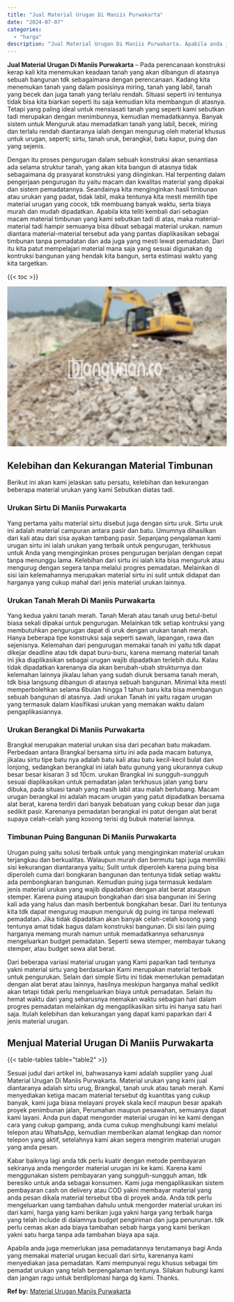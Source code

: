 ```yaml
---
title: "Jual Material Urugan Di Maniis Purwakarta"
date: "2024-07-07"
categories: 
  - "harga"
description: "Jual Material Urugan Di Maniis Purwakarta. Apabila anda juga memerlukan jasa pemadatannya terutamanya bagi Anda yang memakai material urugan kecuali dari sir..."
---
```


**Jual Material Urugan Di Maniis Purwakarta** – Pada perencanaan konstruksi kerap kali kita menemukan keadaan tanah yang akan dibangun di atasnya sebuah bangunan tdk sebagaimana dengan perencanaan. Kadang kita menemukan tanah yang dalam posisinya miring, tanah yang labil, tanah yang becek dan juga tanah yang terlalu rendah. Situasi seperti ini tentunya tidak bisa kita biarkan seperti itu saja kemudian kita membangun di atasnya. Tetapi yang paling ideal untuk mensiasati tanah yang seperti kami sebutkan tadi merupakan dengan menimbunnya, kemudian memadatkannya. Banyak sistem untuk Menguruk atau memadatkan tanah yang labil, becek, miring dan terlalu rendah diantaranya ialah dengan mengurug oleh material khusus untuk urugan, seperti; sirtu, tanah uruk, berangkal, batu kapur, puing dan yang sejenis.

Dengan itu proses pengurugan dalam sebuah konstruksi akan senantiasa ada selama struktur tanah, yang akan kita bangun di atasnya tidak sebagaimana dg prasyarat konstruksi yang diinginkan. Hal terpenting dalam pengerjaan pengurugan itu yaitu macam dan kwalitas material yang dipakai dan sistem pemadatannya. Seandainya kita menginginkan hasil timbunan atau urukan yang padat, tidak labil, maka tentunya kita mesti memilih tipe material urugan yang cocok, tdk membuang banyak waktu, serta biaya murah dan mudah dipadatkan. Apabila kita teliti kembali dari sebagian macam material timbunan yang kami sebutkan tadi di atas, maka material-material tadi hampir semuanya bisa dibuat sebagai material urukan. namun diantara material-material tersebut ada yang pantas diaplikasikan sebagai timbunan tanpa pemadatan dan ada juga yang mesti lewat pemadatan. Dari itu kita patut mempelajari material mana saja yang sesuai digunakan dg kontruksi bangunan yang hendak kita bangun, serta estimasi waktu yang kita targetkan.

{{< toc >}}

![Jual Material Urugan Di Maniis Purwakarta](/images/jual-urugan-35.png)

## Kelebihan dan Kekurangan Material Timbunan

Berikut ini akan kami jelaskan satu persatu, kelebihan dan kekurangan beberapa material urukan yang kami Sebutkan diatas tadi.

### Urukan Sirtu Di Maniis Purwakarta

Yang pertama yaitu material sirtu disebut juga dengan sirtu uruk. Sirtu uruk ini adalah material campuran antara pasir dan batu. Umumnya dihasilkan dari kali atau dari sisa ayakan tambang pasir. Sepanjang pengalaman kami urugan sirtu ini ialah urukan yang terbaik untuk pengurugan, terkhusus untuk Anda yang menginginkan proses pengurugan berjalan dengan cepat tanpa menunggu lama. Kelebihan dari sirtu ini ialah kita bisa menguruk atau mengurug dengan segera tanpa melalui progres pemadatan. Melainkan di sisi lain kelemahannya merupakan material sirtu ini sulit untuk didapat dan harganya yang cukup mahal dari jenis material urukan lainnya.

### Urukan Tanah Merah Di Maniis Purwakarta

Yang kedua yakni tanah merah. Tanah Merah atau tanah urug betul-betul biasa sekali dipakai untuk pengurugan. Melainkan tdk setiap kontruksi yang membutuhkan pengurugan dapat di uruk dengan urukan tanah merah. Hanya beberapa tipe konstruksi saja seperti sawah, lapangan, rawa dan sejenisnya. Kelemahan dari pengurugan memakai tanah ini yaitu tdk dapat dikejar deadline atau tdk dapat buru-buru, karena memang material tanah ini jika diaplikasikan sebagai urugan wajib dipadatkan terlebih dulu. Kalau tidak dipadatkan karenanya dia akan berubah-ubah strukturnya dan kelemahan lainnya jikalau lahan yang sudah diuruk bersama tanah merah, tdk bisa langsung dibangun di atasnya sebuah bangunan. Minimal kita mesti memperbolehkan selama 6bulan hingga 1 tahun baru kita bisa membangun sebuah bangunan di atasnya. Jadi urukan Tanah ini yaitu ragam urugan yang termasuk dalam klasifikasi urukan yang memakan waktu dalam pengaplikasiannya.

### Urukan Berangkal Di Maniis Purwakarta

Brangkal merupakan material urukan sisa dari pecahan batu makadam. Perbedaan antara Brangkal bersama sirtu ini ada pada macam batunya, jikalau sirtu tipe batu nya adalah batu kali atau batu kecil-kecil bulat dan lonjong, sedangkan berangkal ini ialah batu gunung yang ukurannya cukup besar besar kisaran 3 sd 10cm. urukan Brangkal ini sungguh-sungguh sesuai diaplikasikan untuk pemadatan jalan terkhusus jalan yang baru dibuka, pada situasi tanah yang masih labil atau malah berlubang. Macam urugan berangkal ini adalah macam urugan yang patut dipadatkan bersama alat berat, karena terdiri dari banyak bebatuan yang cukup besar dan juga sedikit pasir. Karenanya pemadatan berangkal ini patut dengan alat berat supaya celah-celah yang kosong terisi dg bubuk material lainnya.

### Timbunan Puing Bangunan Di Maniis Purwakarta

Urugan puing yaitu solusi terbaik untuk yang menginginkan material urukan terjangkau dan berkualitas. Walaupun murah dan bermutu tapi juga memiliki sisi kekurangan diantaranya yaitu; Sulit untuk diperoleh karena puing bisa diperoleh cuma dari bongkaran bangunan dan tentunya tidak setiap waktu ada pembongkaran bangunan. Kemudian puing juga termasuk kedalam jenis material urukan yang wajib dipadatkan dengan alat berat ataupun stemper. Karena puing ataupun bongkahan dari sisa bangunan ini Sering kali ada yang halus dan masih berbentuk bongkahan besar. Dari itu tentunya kita tdk dapat mengurug maupun menguruk dg puing ini tanpa melewati pemadatan. Jika tidak dipadatkan akan banyak celah-celah kosong yang tentunya amat tidak bagus dalam konstruksi bangunan. Di sisi lain puing harganya memang murah namun untuk memadatkannya seharusnya mengeluarkan budget pemadatan. Seperti sewa stemper, membayar tukang stemper, atau budget sewa alat berat.

Dari beberapa variasi material urugan yang Kami paparkan tadi tentunya yakni material sirtu yang berdasarkan Kami merupakan material terbaik untuk pengurukan. Selain dari simple Sirtu ini tidak memerlukan pemadatan dengan alat berat atau lainnya, hasilnya meskipun harganya mahal sedikit akan tetapi tidak perlu mengeluarkan biaya untuk pemadatan. Selain itu hemat waktu dari yang seharusnya memakan waktu sebagian hari dalam progres pemadatan melainkan dg mengaplikasikan sirtu ini hanya satu hari saja. Itulah kelebihan dan kekurangan yang dapat kami paparkan dari 4 jenis material urugan.

## Menjual Material Urugan Di Maniis Purwakarta

{{< table-tables table="table2" >}}

Sesuai judul dari artikel ini, bahwasanya kami adalah supplier yang Jual Material Urugan Di Maniis Purwakarta. Material urukan yang kami jual diantaranya adalah sirtu urug, Brangkal, tanah uruk atau tanah merah. Kami menyediakan ketiga macam material tersebut dg kuantitas yang cukup banyak, kami juga biasa melayani proyek skala kecil maupun besar apakah proyek penimbunan jalan, Perumahan maupun pesawahan, semuanya dapat kami layani. Anda pun dapat mengorder material urugan ini ke kami dengan cara yang cukup gampang, anda cuma cukup menghubungi kami melalui telepon atau WhatsApp, kemudian memberikan alamat lengkap dan nomor telepon yang aktif, setelahnya kami akan segera mengirim material urugan yang anda pesan.

Kabar baiknya lagi anda tdk perlu kuatir dengan metode pembayaran sekiranya anda mengorder material urugan ini ke kami. Karena kami menggunakan sistem pembayaran yang sungguh-sungguh aman, tdk beresiko untuk anda sebagai konsumen. Kami juga mengaplikasikan sistem pembayaran cash on delivery atau COD yakni membayar material yang anda pesan dikala material tersebut tiba di proyek anda. Anda tdk perlu mengeluarkan uang tambahan dahulu untuk mengorder material urukan ini dari kami, harga yang kami berikan juga yakni harga yang terbaik harga yang telah include di dalamnya budget pengiriman dan juga penurunan. tdk perlu cemas akan ada biaya tambahan sebab harga yang kami berikan yakni satu harga tanpa ada tambahan biaya apa saja.

Apabila anda juga memerlukan jasa pemadatannya terutamanya bagi Anda yang memakai material urugan kecuali dari sirtu, karenanya kami menyediakan jasa pemadatan. Kami mempunyai regu khusus sebagai tim pemadat urukan yang telah berpengalaman tentunya. Silakan hubungi kami dan jangan ragu untuk berdiplomasi harga dg kami. Thanks.

**Ref by:** [Material Urugan Maniis Purwakarta](https://id.wikipedia.org/wiki/Material)
